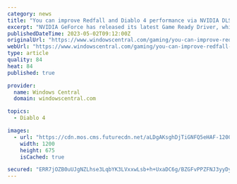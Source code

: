 ```yaml
---
category: news
title: "You can improve Redfall and Diablo 4 performance via NVIDIA DLSS 3 and Reflex"
excerpt: "NVIDIA GeForce has released its latest Game Ready Driver, which allows Redfall players to increase performance via NVIDIA's DLSS 3 and NVIDIA Reflex. NVIDIA has also made it possible for RTX GPU ..."
publishedDateTime: 2023-05-02T09:12:00Z
originalUrl: "https://www.windowscentral.com/gaming/you-can-improve-redfall-and-diablo-4-performance-via-nvidia-dlss-3-and-reflex"
webUrl: "https://www.windowscentral.com/gaming/you-can-improve-redfall-and-diablo-4-performance-via-nvidia-dlss-3-and-reflex"
type: article
quality: 84
heat: 84
published: true

provider:
  name: Windows Central
  domain: windowscentral.com

topics:
  - Diablo 4

images:
  - url: "https://cdn.mos.cms.futurecdn.net/aLDgAKsghDjTiGNFQ5eHAF-1200-80.jpg"
    width: 1200
    height: 675
    isCached: true

secured: "ERR7jOZB0uUJgNZLhse3LqbYK3LVxxwLsb+h+UxaDC6g/BZGFvPPZFNJ3yyDy+KSLkBd99SRlcg8Pog6j8tL+8ZaiWcDG/fm4nCObYn53Dz7sTnslSj4HUJth2KzBqLqX40GHMiAEs7LvxX1kSV0fWY2u6FHPBdZxvfAt67Uye8Rjdkk6OCFR42kBUaNffeIvBc+sn8wFkaz1Fs8fc8q5/WAHBQwW9BBk72x0ghS+KGSCXm8lVI1dqk2PMEOE3RmTb8yocLVG6mrn3FZM7b82bQ50fuwVGumvRTp1pZfyA9jSSGY3wygq+SyIxXM9Nvkv3EYYNIMRhtzNt/Br9VWV9U1qIrmipLSCHODKac04mQ=;TOj/pGeUgHDMTyLeGlLoPg=="
---
```


